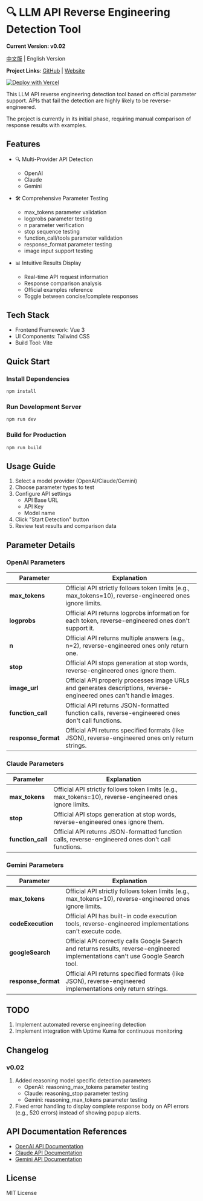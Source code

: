 # 🔍 LLM API Reverse Engineering Detection Tool
**Current Version: v0.02**

[中文版](./README.md) | English Version

**Project Links**: [GitHub](https://github.com/star5o/reverse-check) | [Website](https://reverse-check.vercel.app/)

[![Deploy with Vercel](https://vercel.com/button)](https://vercel.com/new/clone?repository-url=https://github.com/star5o/Freverse-check&project-name=reverse-check&repository-name=reverse-check)

This LLM API reverse engineering detection tool based on official parameter support. APIs that fail the detection are highly likely to be reverse-engineered.

The project is currently in its initial phase, requiring manual comparison of response results with examples.

## Features

- 🔍 Multi-Provider API Detection
  - OpenAI
  - Claude
  - Gemini

- 🛠 Comprehensive Parameter Testing
  - max_tokens parameter validation
  - logprobs parameter testing
  - n parameter verification
  - stop sequence testing
  - function_call/tools parameter validation
  - response_format parameter testing
  - image input support testing

- 📊 Intuitive Results Display
  - Real-time API request information
  - Response comparison analysis
  - Official examples reference
  - Toggle between concise/complete responses

## Tech Stack

- Frontend Framework: Vue 3
- UI Components: Tailwind CSS
- Build Tool: Vite

## Quick Start

### Install Dependencies

```bash
npm install
```

### Run Development Server

```bash
npm run dev
```

### Build for Production

```bash
npm run build
```

## Usage Guide

1. Select a model provider (OpenAI/Claude/Gemini)
2. Choose parameter types to test
3. Configure API settings
   - API Base URL
   - API Key
   - Model name
4. Click "Start Detection" button
5. Review test results and comparison data

## Parameter Details

### OpenAI Parameters

| **Parameter**     | **Explanation**                                                           |
|------------------|--------------------------------------------------------------------------|
| **max_tokens**   | Official API strictly follows token limits (e.g., max_tokens=10), reverse-engineered ones ignore limits. |
| **logprobs**     | Official API returns logprobs information for each token, reverse-engineered ones don't support it. |
| **n**            | Official API returns multiple answers (e.g., n=2), reverse-engineered ones only return one. |
| **stop**         | Official API stops generation at stop words, reverse-engineered ones ignore them. |
| **image_url**    | Official API properly processes image URLs and generates descriptions, reverse-engineered ones can't handle images. |
| **function_call**| Official API returns JSON-formatted function calls, reverse-engineered ones don't call functions. |
| **response_format**| Official API returns specified formats (like JSON), reverse-engineered ones only return strings. |

### Claude Parameters

| **Parameter**     | **Explanation**                                                           |
|------------------|--------------------------------------------------------------------------|
| **max_tokens**   | Official API strictly follows token limits (e.g., max_tokens=10), reverse-engineered ones ignore limits. |
| **stop**         | Official API stops generation at stop words, reverse-engineered ones ignore them. |
| **function_call**| Official API returns JSON-formatted function calls, reverse-engineered ones don't call functions. |

### Gemini Parameters

| **Parameter**     | **Explanation**                                                           |
|------------------|--------------------------------------------------------------------------|
| **max_tokens**   | Official API strictly follows token limits (e.g., max_tokens=10), reverse-engineered ones ignore limits. |
| **codeExecution**| Official API has built-in code execution tools, reverse-engineered implementations can't execute code. |
| **googleSearch** | Official API correctly calls Google Search and returns results, reverse-engineered implementations can't use Google Search tool. |
| **response_format**| Official API returns specified formats (like JSON), reverse-engineered implementations only return strings. |


## TODO

1. Implement automated reverse engineering detection
2. Implement integration with Uptime Kuma for continuous monitoring

## Changelog
### v0.02
1. Added reasoning model specific detection parameters
   - OpenAI: reasoning_max_tokens parameter testing
   - Claude: reasoning_stop parameter testing
   - Gemini: reasoning_max_tokens parameter testing
2. Fixed error handling to display complete response body on API errors (e.g., 520 errors) instead of showing popup alerts.

## API Documentation References

- [OpenAI API Documentation](https://platform.openai.com/docs/api-reference/chat)
- [Claude API Documentation](https://docs.anthropic.com/en/api/messages)
- [Gemini API Documentation](https://ai.google.dev/gemini-api/docs)

## License

MIT License